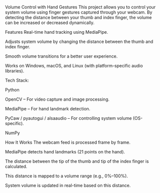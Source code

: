 Volume Control with Hand Gestures
This project allows you to control your system volume using finger gestures captured through your webcam. By detecting the distance between your thumb and index finger, the volume can be increased or decreased dynamically.

Features
Real-time hand tracking using MediaPipe.

Adjusts system volume by changing the distance between the thumb and index finger.

Smooth volume transitions for a better user experience.

Works on Windows, macOS, and Linux (with platform-specific audio libraries).

Tech Stack:

Python

OpenCV – For video capture and image processing.

MediaPipe – For hand landmark detection.

PyCaw / pyautogui / alsaaudio – For controlling system volume (OS-specific).

NumPy

How It Works
The webcam feed is processed frame by frame.

MediaPipe detects hand landmarks (21 points on the hand).

The distance between the tip of the thumb and tip of the index finger is calculated.

This distance is mapped to a volume range (e.g., 0%–100%).

System volume is updated in real-time based on this distance.
